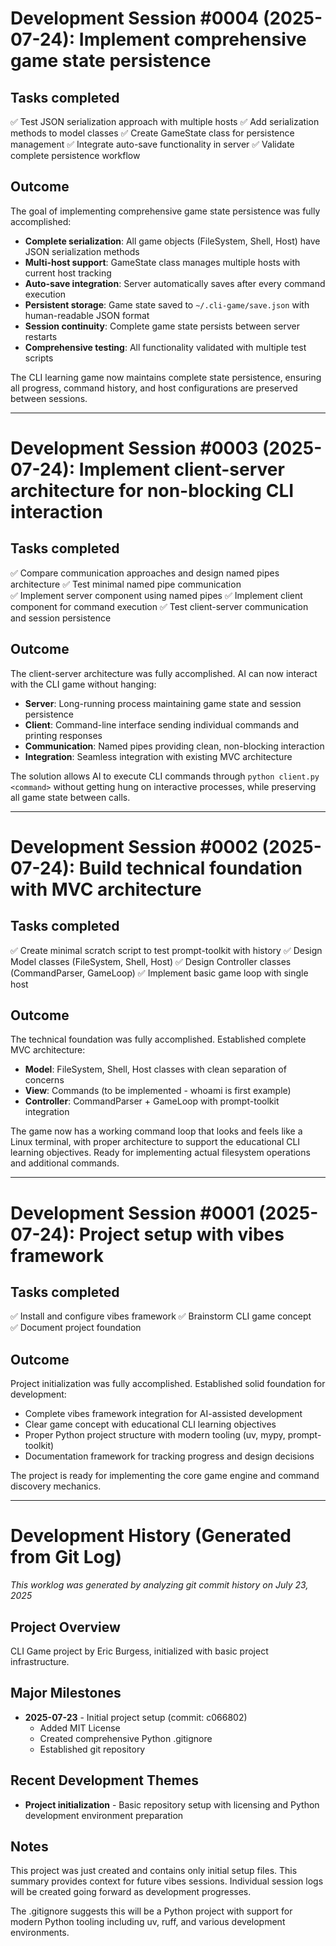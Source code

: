 # Development Session #0004 (2025-07-24): Implement comprehensive game state persistence

## Tasks completed

 ✅ Test JSON serialization approach with multiple hosts
 ✅ Add serialization methods to model classes
 ✅ Create GameState class for persistence management
 ✅ Integrate auto-save functionality in server
 ✅ Validate complete persistence workflow

## Outcome

The goal of implementing comprehensive game state persistence was fully accomplished:

- **Complete serialization**: All game objects (FileSystem, Shell, Host) have JSON serialization methods
- **Multi-host support**: GameState class manages multiple hosts with current host tracking
- **Auto-save integration**: Server automatically saves after every command execution
- **Persistent storage**: Game state saved to `~/.cli-game/save.json` with human-readable JSON format
- **Session continuity**: Complete game state persists between server restarts
- **Comprehensive testing**: All functionality validated with multiple test scripts

The CLI learning game now maintains complete state persistence, ensuring all progress, command history, and host configurations are preserved between sessions.

---

# Development Session #0003 (2025-07-24): Implement client-server architecture for non-blocking CLI interaction

## Tasks completed

 ✅ Compare communication approaches and design named pipes architecture
 ✅ Test minimal named pipe communication  
 ✅ Implement server component using named pipes
 ✅ Implement client component for command execution
 ✅ Test client-server communication and session persistence

## Outcome

The client-server architecture was fully accomplished. AI can now interact with the CLI game without hanging:

- **Server**: Long-running process maintaining game state and session persistence
- **Client**: Command-line interface sending individual commands and printing responses
- **Communication**: Named pipes providing clean, non-blocking interaction
- **Integration**: Seamless integration with existing MVC architecture

The solution allows AI to execute CLI commands through `python client.py <command>` without getting hung on interactive processes, while preserving all game state between calls.

---

# Development Session #0002 (2025-07-24): Build technical foundation with MVC architecture

## Tasks completed

 ✅ Create minimal scratch script to test prompt-toolkit with history
 ✅ Design Model classes (FileSystem, Shell, Host)
 ✅ Design Controller classes (CommandParser, GameLoop)
 ✅ Implement basic game loop with single host

## Outcome

The technical foundation was fully accomplished. Established complete MVC architecture:

- **Model**: FileSystem, Shell, Host classes with clean separation of concerns
- **View**: Commands (to be implemented - whoami is first example)
- **Controller**: CommandParser + GameLoop with prompt-toolkit integration

The game now has a working command loop that looks and feels like a Linux terminal, with proper architecture to support the educational CLI learning objectives. Ready for implementing actual filesystem operations and additional commands.

---

# Development Session #0001 (2025-07-24): Project setup with vibes framework

## Tasks completed

 ✅ Install and configure vibes framework
 ✅ Brainstorm CLI game concept  
 ✅ Document project foundation

## Outcome

Project initialization was fully accomplished. Established solid foundation for development:

- Complete vibes framework integration for AI-assisted development
- Clear game concept with educational CLI learning objectives  
- Proper Python project structure with modern tooling (uv, mypy, prompt-toolkit)
- Documentation framework for tracking progress and design decisions

The project is ready for implementing the core game engine and command discovery mechanics.

---

# Development History (Generated from Git Log)

*This worklog was generated by analyzing git commit history on July 23, 2025*

## Project Overview

CLI Game project by Eric Burgess, initialized with basic project infrastructure.

## Major Milestones

- **2025-07-23** - Initial project setup (commit: c066802)
  - Added MIT License
  - Created comprehensive Python .gitignore
  - Established git repository

## Recent Development Themes

- **Project initialization** - Basic repository setup with licensing and Python development environment preparation

## Notes

This project was just created and contains only initial setup files. This summary provides context for future vibes sessions. Individual session logs will be created going forward as development progresses.

The .gitignore suggests this will be a Python project with support for modern Python tooling including uv, ruff, and various development environments.